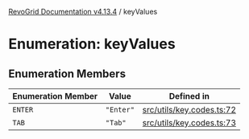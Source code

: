 [RevoGrid Documentation v4.13.4](README.md) / keyValues

# Enumeration: keyValues

## Enumeration Members

| Enumeration Member | Value | Defined in |
| ------ | ------ | ------ |
| `ENTER` | `"Enter"` | [src/utils/key.codes.ts:72](https://github.com/revolist/revogrid/blob/325e86c31155d90566dec588c08b121b0ae7657a/src/utils/key.codes.ts#L72) |
| `TAB` | `"Tab"` | [src/utils/key.codes.ts:73](https://github.com/revolist/revogrid/blob/325e86c31155d90566dec588c08b121b0ae7657a/src/utils/key.codes.ts#L73) |
